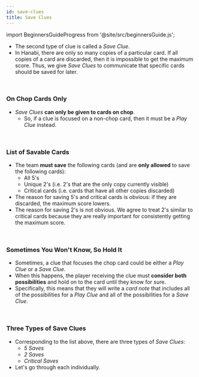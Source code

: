 ```yaml
---
id: save-clues
title: Save Clues
---
```


import BeginnersGuideProgress from '@site/src/beginnersGuide.js';

<BeginnersGuideProgress id="save-clues" />

- The second type of clue is called a _Save Clue_.
- In Hanabi, there are only so many copies of a particular card. If all copies of a card are discarded, then it is impossible to get the maximum score. Thus, we give _Save Clues_ to communicate that specific cards should be saved for later.

<br />

### On Chop Cards Only

- _Save Clues_ **can only be given to cards on chop**.
  - So, if a clue is focused on a non-chop card, then it must be a _Play Clue_ instead.

<br />

### List of Savable Cards

- The team **must save** the following cards (and are **only allowed** to save the following cards):
  - All 5's
  - Unique 2's (i.e. 2's that are the only copy currently visible)
  - Critical cards (i.e. cards that have all other copies discarded)
- The reason for saving 5's and critical cards is obvious: if they are discarded, the maximum score lowers.
- The reason for saving 2's is not obvious. We agree to treat 2's similar to critical cards because they are really important for consistently getting the maximum score.

<br />

### Sometimes You Won't Know, So Hold It

- Sometimes, a clue that focuses the chop card could be either a _Play Clue_ or a _Save Clue_.
- When this happens, the player receiving the clue must **consider both possibilities** and hold on to the card until they know for sure.
- Specifically, this means that they will write a _card note_ that includes all of the possibilities for a _Play Clue_ and all of the possibilities for a _Save Clue_.

<br />

### Three Types of Save Clues

- Corresponding to the list above, there are three types of _Save Clues_:
  - _5 Saves_
  - _2 Saves_
  - _Critical Saves_
- Let's go through each individually.
